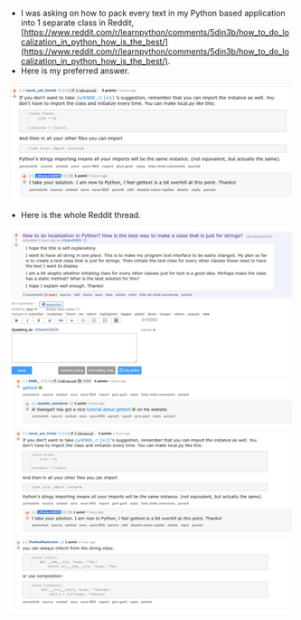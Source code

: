 * I was asking on how to pack every text in my Python based application into 1 separate class in Reddit, [https://www.reddit.com/r/learnpython/comments/5din3b/how_to_do_localization_in_python_how_is_the_best/](https://www.reddit.com/r/learnpython/comments/5din3b/how_to_do_localization_in_python_how_is_the_best/).
* Here is my preferred answer.

![./20161118-0316-cet-example-of-simple-python-localization-1.png](./20161118-0316-cet-example-of-simple-python-localization-1.png)

* Here is the whole Reddit thread.

![./20161118-0316-cet-example-of-simple-python-localization-2.png](./20161118-0316-cet-example-of-simple-python-localization-2.png)